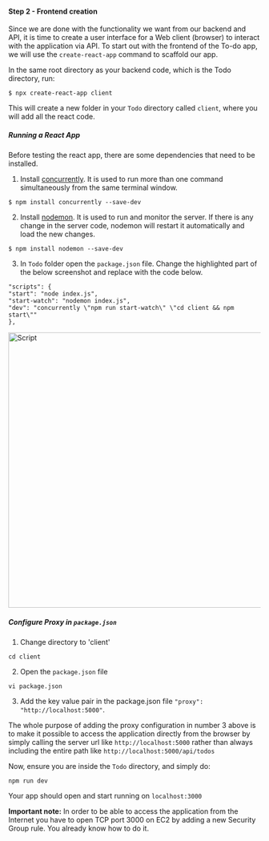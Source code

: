 #### Step 2 - Frontend creation

Since we are done with the functionality we want from our backend and API, it is time to create a user interface for a Web client (browser) to interact with the application via API. To start out with the frontend of the To-do app, we will use the `create-react-app` command to scaffold our app.

In the same root directory as your backend code, which is the Todo directory, run:

```
$ npx create-react-app client
```

This will create a new folder in your `Todo` directory called `client`, where you will add all the react code.

##### Running a React App

Before testing the react app, there are some dependencies that need to be installed.

  1. Install [concurrently](https://www.npmjs.com/package/concurrently). It is used to run more than one command simultaneously from the same terminal window.

```
$ npm install concurrently --save-dev
```

  2. Install [nodemon](https://www.npmjs.com/package/nodemon). It is used to run and monitor the server. If there is any change in the server code, nodemon will restart it automatically and load the new changes.

```
$ npm install nodemon --save-dev
```

  3. In `Todo` folder open the `package.json` file. Change the highlighted part of the below screenshot and replace with the code below.
   
```
"scripts": {
"start": "node index.js",
"start-watch": "nodemon index.js",
"dev": "concurrently \"npm run start-watch\" \"cd client && npm start\""
},
```

<img src="https://darey.io/wp-content/uploads/2021/02/script.jpg" title="Script" width="936px" height="550px">

##### Configure Proxy in `package.json`

1.  Change directory to 'client'

```
cd client
```

2.  Open the `package.json` file

```
vi package.json
```

3.  Add the key value pair in the package.json file `"proxy": "http://localhost:5000"`.
   
The whole purpose of adding the proxy configuration in number 3 above is to make it possible to access the application directly from the browser by simply calling the server url like `http://localhost:5000` rather than always including the entire path like `http://localhost:5000/api/todos` 

Now, ensure you are inside the `Todo` directory, and simply do:

```
npm run dev
```
 
Your app should open and start running on `localhost:3000`

**Important note:** In order to be able to access the application from the Internet you have to open TCP port 3000 on EC2 by adding a new Security Group rule. You already know how to do it.